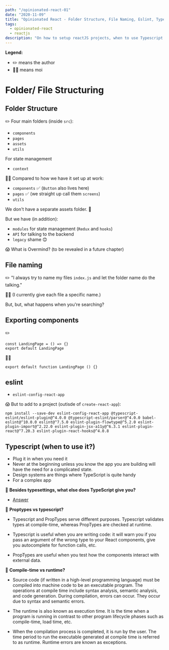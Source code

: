 ```yaml
---
path: "/opinionated-react-01"
date: "2020-11-09"
title: "Opinionated React - Folder Structure, File Naming, Eslint, Typescript"
tags:
  - opinionated-react
  - reactjs
description: "On how to setup reactJS projects, when to use Typescript."
---
```


**Legend:**

- ✏️ means the author
- 👩‍💻 means moi

# Folder/ File Structuring

## Folder Structure

✏️ Four main folders (inside `src`):

- `components`
- `pages`
- `assets`
- `utils`

For state management

- `context`

👩‍💻 Compared to how we have it set up at work:

- `components` ✅ (`Button` also lives here)
- `pages` ✅ (we straight up call them `screens`)
- `utils`

We don't have a separate assets folder. 🤔

But we have (in addition):

- `modules` for state management (`Redux` and `hooks`)
- `API` for talking to the backend
- `legacy` shame 😊

😱 What is Overmind? (to be revealed in a future chapter)

## File naming

✏️ "I always try to name my files `index.js` and let the folder name do the talking."

👩‍💻 (I currently give each file a specific name.)

But, but, what happens when you're searching?

## Exporting components

✏️

```
const LandingPage = () => {}
export default LandingPage
```

👩‍💻

```
export default function LandingPage () {}
```

## eslint

- `eslint-config-react-app`

😱 But to add to a project (outisde of `create-react-app`):

`npm install --save-dev eslint-config-react-app @typescript-eslint/eslint-plugin@^4.0.0 @typescript-eslint/parser@^4.0.0 babel-eslint@^10.0.0 eslint@^7.5.0 eslint-plugin-flowtype@^5.2.0 eslint-plugin-import@^2.22.0 eslint-plugin-jsx-a11y@^6.3.1 eslint-plugin-react@^7.20.3 eslint-plugin-react-hooks@^4.0.8`

## Typescript (when to use it?)

- Plug it in when you need it
- Never at the beginning unless you know the app you are building will have the need for a complicated state.
- Design systems are things where TypeScript is quite handy
- For a complex app

🤔 **Besides typesettings, what else does TypeScript give you?**

- [Answer](https://stackoverflow.com/questions/12694530/what-is-typescript-and-why-would-i-use-it-in-place-of-javascript/35048303#35048303)

🤔 **Proptypes vs typescript?**

- Typescript and PropTypes serve different purposes. Typescript validates types at compile-time, whereas PropTypes are checked at runtime.

- Typescript is useful when you are writing code: it will warn you if you pass an argument of the wrong type to your React components, give you autocomplete for function calls, etc.

- PropTypes are useful when you test how the components interact with external data.

🤔 **Compile-time vs runtime?**

- Source code (if written in a high-level programming language) must be compiled into machine code to be an executable program. The operations at compile time include syntax analysis, semantic analysis, and code generation. During compilation, errors can occur. They occur due to syntax and semantic errors.

- The runtime is also known as execution time. It is the time when a program is running in contrast to other program lifecycle phases such as compile-time, load time, etc.

- When the compilation process is completed, it is run by the user. The time period to run the executable generated at compile time is referred to as runtime. Runtime errors are known as exceptions.
